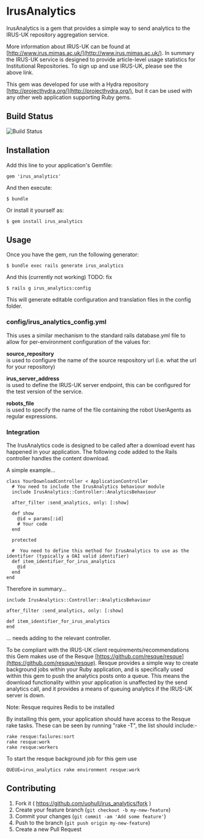 # IrusAnalytics

IrusAnalytics is a gem that provides a simple way to send analytics to the IRUS-UK repository aggregation service.  

More information about IRUS-UK can be found at [http://www.irus.mimas.ac.uk/](http://www.irus.mimas.ac.uk/).  In summary the IRUS-UK service is designed to provide article-level usage statistics for Institutional Repositories.  To sign up and use IRUS-UK, please see the above link. 

This gem was developed for use with a Hydra repository [http://projecthydra.org/](http://projecthydra.org/), but it can be used with any other web application supporting Ruby gems. 

## Build Status
![Build Status](https://api.travis-ci.org/uohull/irus_analytics.png?branch=master)

## Installation

Add this line to your application's Gemfile:

    gem 'irus_analytics'

And then execute:

    $ bundle

Or install it yourself as:

    $ gem install irus_analytics

## Usage

Once you have the gem, run the following generator:

    $ bundle exec rails generate irus_analytics

And this (currently not working) TODO: fix

    $ rails g irus_analytics:config

This will generate editable configuration and translation files in the config folder.

### config/irus_analytics_config.yml
This uses a similar mechanism to the standard rails database.yml file to allow for per-environment configuration of the values for:

**source_repository**\
 is used to configure the name of the source respository url (i.e. what the url for your repository)

**irus_server_address**\
 is used to define the IRUS-UK server endpoint, this can be configured for the test version of the service.

**robots_file**\
is used to specify the name of the file containing the robot UserAgents as regular expressions.  

### Integration
The IrusAnalytics code is designed to be called after a download event has happened in your application. The following code added to the Rails controller handles the content download.

A simple example...

    class YourDownloadController < ApplicationController
      # You need to include the IrusAnalytics behaviour module
      include IrusAnalytics::Controller::AnalyticsBehaviour 

      after_filter :send_analytics, only: [:show]

      def show
        @id = params[:id] 
        # Your code
      end

      protected 
    
      #  You need to define this method for IrusAnalytics to use as the identifier (typically a OAI valid identifier)
      def item_identifier_for_irus_analytics 
        @id
      end
    end

Therefore in summary...

    include IrusAnalytics::Controller::AnalyticsBehaviour  
  
    after_filter :send_analytics, only: [:show]

    def item_identifier_for_irus_analytics
    end

... needs adding to the relevant controller.  

To be compliant with the IRUS-UK client requirements/recommendations this Gem makes use of the Resque  [https://github.com/resque/resque](https://github.com/resque/resque).  Resque provides a simple way to create background jobs within your Ruby application, and is specifically used within this gem to push the analytics posts onto a queue.  This means the download functionality within your application is unaffected by the send analytics call, and it provides a means of queuing analytics if the IRUS-UK server is down. 

Note: Resque requires Redis to be installed  

By installing this gem, your application should have access to the Resque rake tasks.  These can be seen by running "rake -T",  the list should include:-

    rake resque:failures:sort 
    rake resque:work
    rake resque:workers

To start the resque background job for this gem use

    QUEUE=irus_analytics rake environment resque:work


## Contributing

1. Fork it ( https://github.com/uohull/irus_analytics/fork )
2. Create your feature branch (`git checkout -b my-new-feature`)
3. Commit your changes (`git commit -am 'Add some feature'`)
4. Push to the branch (`git push origin my-new-feature`)
5. Create a new Pull Request